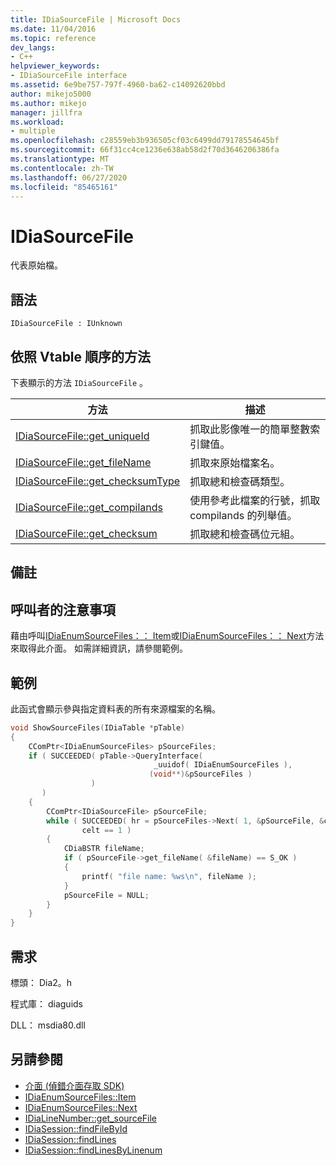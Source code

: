 ```yaml
---
title: IDiaSourceFile | Microsoft Docs
ms.date: 11/04/2016
ms.topic: reference
dev_langs:
- C++
helpviewer_keywords:
- IDiaSourceFile interface
ms.assetid: 6e9be757-797f-4960-ba62-c14092620bbd
author: mikejo5000
ms.author: mikejo
manager: jillfra
ms.workload:
- multiple
ms.openlocfilehash: c28559eb3b936505cf03c6499dd79178554645bf
ms.sourcegitcommit: 66f31cc4ce1236e638ab58d2f70d3646206386fa
ms.translationtype: MT
ms.contentlocale: zh-TW
ms.lasthandoff: 06/27/2020
ms.locfileid: "85465161"
---
```

# <a name="idiasourcefile"></a>IDiaSourceFile
代表原始檔。

## <a name="syntax"></a>語法

```
IDiaSourceFile : IUnknown
```

## <a name="methods-in-vtable-order"></a>依照 Vtable 順序的方法
下表顯示的方法 `IDiaSourceFile` 。

|方法|描述|
|------------|-----------------|
|[IDiaSourceFile::get_uniqueId](../../debugger/debug-interface-access/idiasourcefile-get-uniqueid.md)|抓取此影像唯一的簡單整數索引鍵值。|
|[IDiaSourceFile::get_fileName](../../debugger/debug-interface-access/idiasourcefile-get-filename.md)|抓取來原始檔案名。|
|[IDiaSourceFile::get_checksumType](../../debugger/debug-interface-access/idiasourcefile-get-checksumtype.md)|抓取總和檢查碼類型。|
|[IDiaSourceFile::get_compilands](../../debugger/debug-interface-access/idiasourcefile-get-compilands.md)|使用參考此檔案的行號，抓取 compilands 的列舉值。|
|[IDiaSourceFile::get_checksum](../../debugger/debug-interface-access/idiasourcefile-get-checksum.md)|抓取總和檢查碼位元組。|

## <a name="remarks"></a>備註

## <a name="notes-for-callers"></a>呼叫者的注意事項
藉由呼叫[IDiaEnumSourceFiles：： Item](../../debugger/debug-interface-access/idiaenumsourcefiles-item.md)或[IDiaEnumSourceFiles：： Next](../../debugger/debug-interface-access/idiaenumsourcefiles-next.md)方法來取得此介面。 如需詳細資訊，請參閱範例。

## <a name="example"></a>範例
此函式會顯示參與指定資料表的所有來源檔案的名稱。

```C++
void ShowSourceFiles(IDiaTable *pTable)
{
    CComPtr<IDiaEnumSourceFiles> pSourceFiles;
    if ( SUCCEEDED( pTable->QueryInterface(
                                _uuidof( IDiaEnumSourceFiles ),
                               (void**)&pSourceFiles )
                  )
       )
    {
        CComPtr<IDiaSourceFile> pSourceFile;
        while ( SUCCEEDED( hr = pSourceFiles->Next( 1, &pSourceFile, &celt ) ) &&
                celt == 1 )
        {
            CDiaBSTR fileName;
            if ( pSourceFile->get_fileName( &fileName) == S_OK )
            {
                printf( "file name: %ws\n", fileName );
            }
            pSourceFile = NULL;
        }
    }
}
```

## <a name="requirements"></a>需求
標頭： Dia2。h

程式庫： diaguids

DLL： msdia80.dll

## <a name="see-also"></a>另請參閱
- [介面 (偵錯介面存取 SDK)](../../debugger/debug-interface-access/interfaces-debug-interface-access-sdk.md)
- [IDiaEnumSourceFiles::Item](../../debugger/debug-interface-access/idiaenumsourcefiles-item.md)
- [IDiaEnumSourceFiles::Next](../../debugger/debug-interface-access/idiaenumsourcefiles-next.md)
- [IDiaLineNumber::get_sourceFile](../../debugger/debug-interface-access/idialinenumber-get-sourcefile.md)
- [IDiaSession::findFileById](../../debugger/debug-interface-access/idiasession-findfilebyid.md)
- [IDiaSession::findLines](../../debugger/debug-interface-access/idiasession-findlines.md)
- [IDiaSession::findLinesByLinenum](../../debugger/debug-interface-access/idiasession-findlinesbylinenum.md)
